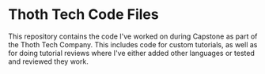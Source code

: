 # Thoth Tech Code Files

This repository contains the code I've worked on during Capstone as part of the Thoth Tech Company. This includes code for custom tutorials, as well as for doing tutorial reviews where I've either added other languages or tested and reviewed they work.
